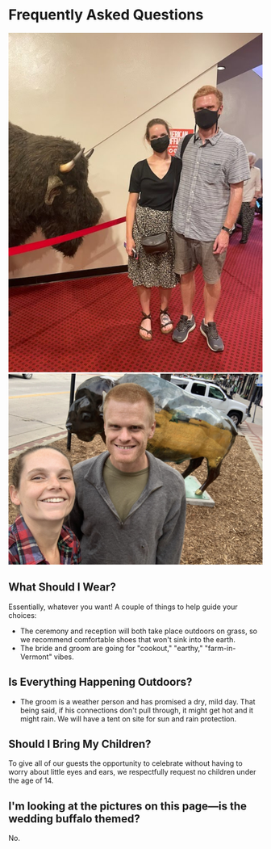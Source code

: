 # Frequently Asked Questions
![American Buffalo](american_buffalo.jpeg "Buffalo at _American Buffalo_") ![Fargo Buffalo](fargo_buffalo.jpg "Buffalo in Fargo")

## What Should I Wear?
Essentially, whatever you want! A couple of things to help guide your choices:
- The ceremony and reception will both take place outdoors on grass, so we recommend comfortable shoes that won't sink into the earth.
- The bride and groom are going for "cookout," "earthy," "farm-in-Vermont" vibes.

## Is Everything Happening Outdoors?
- The groom is a weather person and has promised a dry, mild day. That being said, if his connections don't pull through, it might get hot and it might rain. We will have a tent on site for sun and rain protection.

## Should I Bring My Children?
To give all of our guests the opportunity to celebrate without having to worry about little eyes and ears, we respectfully request no children under the age of 14.

## I'm looking at the pictures on this page—is the wedding buffalo themed?
No.
